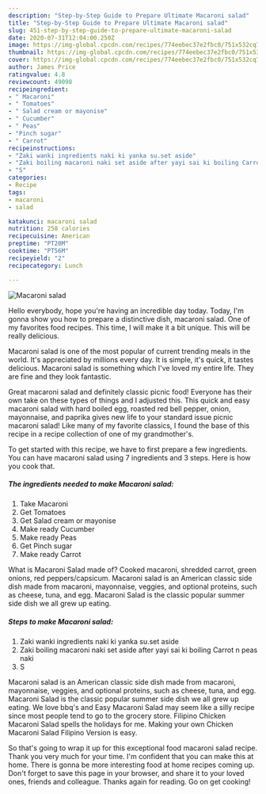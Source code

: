 ```yaml
---
description: "Step-by-Step Guide to Prepare Ultimate Macaroni salad"
title: "Step-by-Step Guide to Prepare Ultimate Macaroni salad"
slug: 451-step-by-step-guide-to-prepare-ultimate-macaroni-salad
date: 2020-07-31T12:04:00.250Z
image: https://img-global.cpcdn.com/recipes/774eebec37e2fbc0/751x532cq70/macaroni-salad-recipe-main-photo.jpg
thumbnail: https://img-global.cpcdn.com/recipes/774eebec37e2fbc0/751x532cq70/macaroni-salad-recipe-main-photo.jpg
cover: https://img-global.cpcdn.com/recipes/774eebec37e2fbc0/751x532cq70/macaroni-salad-recipe-main-photo.jpg
author: James Price
ratingvalue: 4.8
reviewcount: 49098
recipeingredient:
- " Macaroni"
- " Tomatoes"
- " Salad cream or mayonise"
- " Cucumber"
- " Peas"
- "Pinch sugar"
- " Carrot"
recipeinstructions:
- "Zaki wanki ingredients naki ki yanka su.set aside"
- "Zaki boiling macaroni naki set aside after yayi sai ki boiling Carrot n peas naki"
- "S"
categories:
- Recipe
tags:
- macaroni
- salad

katakunci: macaroni salad 
nutrition: 258 calories
recipecuisine: American
preptime: "PT20M"
cooktime: "PT56M"
recipeyield: "2"
recipecategory: Lunch

---
```



![Macaroni salad](https://img-global.cpcdn.com/recipes/774eebec37e2fbc0/751x532cq70/macaroni-salad-recipe-main-photo.jpg)

Hello everybody, hope you're having an incredible day today. Today, I'm gonna show you how to prepare a distinctive dish, macaroni salad. One of my favorites food recipes. This time, I will make it a bit unique. This will be really delicious.

Macaroni salad is one of the most popular of current trending meals in the world. It's appreciated by millions every day. It is simple, it's quick, it tastes delicious. Macaroni salad is something which I've loved my entire life. They are fine and they look fantastic.

Great macaroni salad and definitely classic picnic food! Everyone has their own take on these types of things and I adjusted this. This quick and easy macaroni salad with hard boiled egg, roasted red bell pepper, onion, mayonnaise, and paprika gives new life to your standard issue picnic macaroni salad! Like many of my favorite classics, I found the base of this recipe in a recipe collection of one of my grandmother&#39;s.


To get started with this recipe, we have to first prepare a few ingredients. You can have macaroni salad using 7 ingredients and 3 steps. Here is how you cook that.

<!--inarticleads1-->

##### The ingredients needed to make Macaroni salad:

1. Take  Macaroni
1. Get  Tomatoes
1. Get  Salad cream or mayonise
1. Make ready  Cucumber
1. Make ready  Peas
1. Get Pinch sugar
1. Make ready  Carrot


What is Macaroni Salad made of? Cooked macaroni, shredded carrot, green onions, red peppers/capsicum. Macaroni salad is an American classic side dish made from macaroni, mayonnaise, veggies, and optional proteins, such as cheese, tuna, and egg. Macaroni Salad is the classic popular summer side dish we all grew up eating. 

<!--inarticleads2-->

##### Steps to make Macaroni salad:

1. Zaki wanki ingredients naki ki yanka su.set aside
1. Zaki boiling macaroni naki set aside after yayi sai ki boiling Carrot n peas naki
1. S


Macaroni salad is an American classic side dish made from macaroni, mayonnaise, veggies, and optional proteins, such as cheese, tuna, and egg. Macaroni Salad is the classic popular summer side dish we all grew up eating. We love bbq&#39;s and Easy Macaroni Salad may seem like a silly recipe since most people tend to go to the grocery store. Filipino Chicken Macaroni Salad spells the holidays for me. Making your own Chicken Macaroni Salad Filipino Version is easy. 

So that's going to wrap it up for this exceptional food macaroni salad recipe. Thank you very much for your time. I'm confident that you can make this at home. There is gonna be more interesting food at home recipes coming up. Don't forget to save this page in your browser, and share it to your loved ones, friends and colleague. Thanks again for reading. Go on get cooking!
